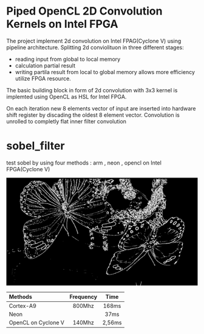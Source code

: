 # Piped OpenCL 2D Convolution Kernels on Intel FPGA

The project implement 2d convolution on Intel FPAG(Cyclone V) using pipeline architecture.
Splitting 2d conviolituon in three different stages:
 - reading input from global to local memory
 - calculation partial result
 - writing partila result from local to global memory
allows more efficiency utilize FPGA resource. 

The basic building block in form of 2d convolution with 3x3 kernel
is implemted using OpenCL as HSL for Intel FPGA.

On each iteration new 8 elements vector of input are inserted into hardware shift register by discading the oldest 8 element vector.
Convolution is unrolled to completly flat inner filter convolution

# sobel_filter

test sobel by using four methods : arm , neon , opencl on Intel FPGA(Cyclone V)

![](res/test.png)

| Methods              | Frequency |  Time     |
| :--------            |:---------:|:---------:|
| Cortex-A9            | 800Mhz    | 168ms     |
| Neon                 |           | 37ms      |
| OpenCL on Cyclone V  | 140Mhz    | 2,56ms    |
